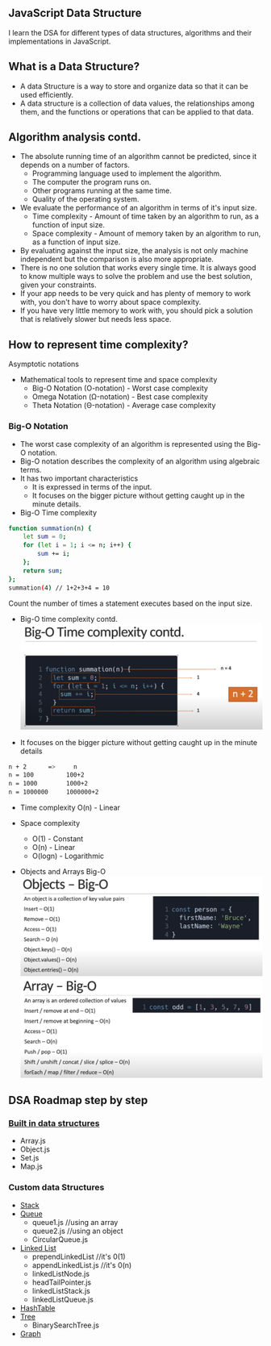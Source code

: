 ## JavaScript Data Structure
I learn the DSA for different types of data structures, algorithms and their implementations in JavaScript.

## What is a Data Structure?
- A data Structure is a way to store and organize data so that it can be used efficiently.
- A data structure is a collection of data values, the relationships among them, and the functions or operations that can be applied to that data.

## Algorithm analysis contd.
- The absolute running time of an algorithm cannot be predicted, since it depends on a number of factors.
    - Programming language used to implement the algorithm.
    - The computer the program runs on.
    - Other programs running at the same time.
    - Quality of the operating system.
- We evaluate the performance of an algorithm in terms of it's input size.
    - Time complexity - Amount of time taken by an algorithm to run, as a function of input size.
    - Space complexity - Amount of memory taken by an algorithm to run, as a function of input size.
- By evaluating against the input size, the analysis is not only machine independent but the comparison is also more appropriate.
- There is no one solution that works every single time. It is always good to know multiple ways to solve the problem and use the best solution, given your constraints.
- If your app needs to be very quick and has plenty of memory to work with, you don't have to worry about space complexity.
- If you have very little memory to work with, you should pick a solution that is relatively slower but needs less space.

## How to represent time complexity?
Asymptotic notations
- Mathematical tools to represent time and space complexity
    - Big-O Notation (O-notation) - Worst case complexity
    - Omega Notation (Ω-notation) - Best case complexity
    - Theta Notation (Θ-notation) - Average case complexity

### Big-O Notation
- The worst case complexity of an algorithm is represented using the Big-O notation.
- Big-O notation describes the complexity of an algorithm using algebraic terms.
- It has two important characteristics
    - It is expressed in terms of the input.
    - It focuses on the bigger picture without getting caught up in the minute details.
- Big-O Time complexity
```bash
function summation(n) {
    let sum = 0;
    for (let i = 1; i <= n; i++) {
        sum += i;
    };
    return sum;
};
summation(4) // 1+2+3+4 = 10
```
Count the number of times a statement executes based on the input size.

- Big-O time complexity contd.
![](image/big-o.png)

- It focuses on the bigger picture without getting caught up in the minute details
```bash
n + 2      =>     n
n = 100         100+2
n = 1000        1000+2
n = 1000000     1000000+2
```
- Time complexity O(n) - Linear
- Space complexity
    - O(1) - Constant
    - O(n) - Linear
    - O(logn) - Logarithmic

- Objects and Arrays Big-O
![](image/object_big-o.png)
![](image/array_bit-o.png)

## DSA Roadmap step by step
### [Built in data structures](https://github.com/sayef367/JavaScript-DSA/tree/master/Built-in)
- Array.js
- Object.js
- Set.js
- Map.js
### Custom data Structures 
- [Stack](https://github.com/sayef367/JavaScript-DSA/tree/master/Stack)
- [Queue](https://github.com/sayef367/JavaScript-DSA/tree/master/Queue)
    - queue1.js //using an array
    - queue2.js //using an object
    - CircularQueue.js
- [Linked List](https://github.com/sayef367/JavaScript-DSA/tree/master/LinkedList)
    - prependLinkedList //it's 0(1)
    - appendLinkedList.js //it's 0(n)
    - linkedListNode.js
    - headTailPointer.js
    - linkedListStack.js
    - linkedListQueue.js
- [HashTable](https://github.com/sayef367/JavaScript-DSA/tree/master/HashTable)
- [Tree]()
    - BinarySearchTree.js
- [Graph](https://github.com/sayef367/JavaScript-DSA/tree/master/Graph)

